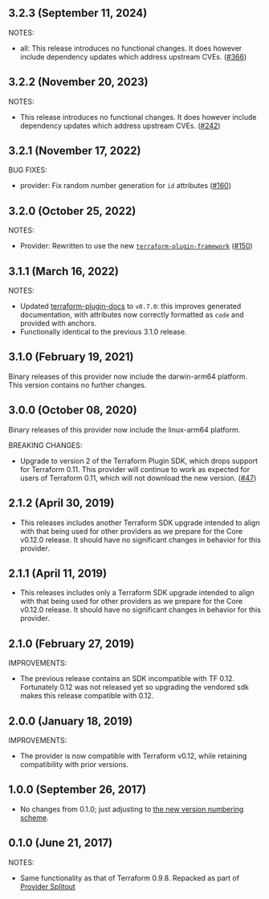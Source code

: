 ## 3.2.3 (September 11, 2024)

NOTES:

* all: This release introduces no functional changes. It does however include dependency updates which address upstream CVEs. ([#366](https://github.com/hashicorp/terraform-provider-null/issues/366))

## 3.2.2 (November 20, 2023)

NOTES:

* This release introduces no functional changes. It does however include dependency updates which address upstream CVEs. ([#242](https://github.com/hashicorp/terraform-provider-null/issues/242))

## 3.2.1 (November 17, 2022)

BUG FIXES:

* provider: Fix random number generation for `id` attributes ([#160](https://github.com/hashicorp/terraform-provider-null/pull/160))

## 3.2.0 (October 25, 2022)

NOTES:

* Provider: Rewritten to use the new [`terraform-plugin-framework`](https://www.terraform.io/plugin/framework) ([#150](https://github.com/hashicorp/terraform-provider-null/pull/150))

## 3.1.1 (March 16, 2022)

NOTES:

* Updated [terraform-plugin-docs](https://github.com/hashicorp/terraform-plugin-docs) to `v0.7.0`:
  this improves generated documentation, with attributes now correctly formatted as `code`
  and provided with anchors.
* Functionally identical to the previous 3.1.0 release.

## 3.1.0 (February 19, 2021)

Binary releases of this provider now include the darwin-arm64 platform. This version contains no further changes.

## 3.0.0 (October 08, 2020)

Binary releases of this provider now include the linux-arm64 platform.

BREAKING CHANGES:

* Upgrade to version 2 of the Terraform Plugin SDK, which drops support for Terraform 0.11. This provider will continue to work as expected for users of Terraform 0.11, which will not download the new version. ([#47](https://github.com/terraform-providers/terraform-provider-null/issues/47))

## 2.1.2 (April 30, 2019)

* This releases includes another Terraform SDK upgrade intended to align with that being used for other providers as we prepare for the Core v0.12.0 release. It should have no significant changes in behavior for this provider.

## 2.1.1 (April 11, 2019)

* This releases includes only a Terraform SDK upgrade intended to align with that being used for other providers as we prepare for the Core v0.12.0 release. It should have no significant changes in behavior for this provider.

## 2.1.0 (February 27, 2019)

IMPROVEMENTS:

* The previous release contains an SDK incompatible with TF 0.12. Fortunately 0.12 was not released yet so upgrading the vendored sdk makes this release compatible with 0.12.

## 2.0.0 (January 18, 2019)

IMPROVEMENTS:

* The provider is now compatible with Terraform v0.12, while retaining compatibility with prior versions.

## 1.0.0 (September 26, 2017)

* No changes from 0.1.0; just adjusting to [the new version numbering scheme](https://www.hashicorp.com/blog/hashicorp-terraform-provider-versioning/).

## 0.1.0 (June 21, 2017)

NOTES:

* Same functionality as that of Terraform 0.9.8. Repacked as part of [Provider Splitout](https://www.hashicorp.com/blog/upcoming-provider-changes-in-terraform-0-10/)
